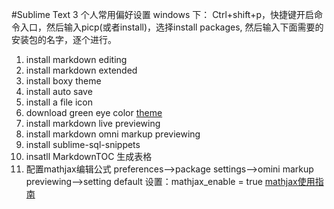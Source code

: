 #Sublime Text 3 个人常用偏好设置
windows 下：
Ctrl+shift+p，快捷键开启命令入口，然后输入picp(或者install)，选择install packages, 然后输入下面需要的安装包的名字，逐个进行。

 1. install markdown editing
 2. install markdown extended
 3. install boxy theme
 4. install auto save
 5. install a file icon
 6. download green eye color [theme](https://github.com/JasmineChoi/Green-ColorScheme/blob/master/green%20eyeshield.tmTheme)
 7. install markdown live previewing
 8. install markdown omni markup previewing
 9. install sublime-sql-snippets
 9. insatll MarkdownTOC
    生成表格 
 9. 配置mathjax编辑公式
    preferences-->package settings-->omini markup previewing-->setting default
    设置：mathjax_enable = true 
    [mathjax使用指南](https://math.meta.stackexchange.com/questions/5020/mathjax-basic-tutorial-and-quick-reference)




